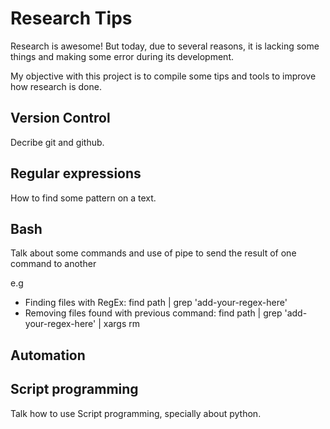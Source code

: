 Research Tips
=============

Research is awesome! But today, due to several reasons, it is lacking some things and making some error during its development.

My objective with this project is to compile some tips and tools to improve how research is done.


Version Control
---------------

Decribe git and github.

Regular expressions
-------------------

How to find some pattern on a text.

Bash
----

Talk about some commands and use of pipe to send the result of one command to another

e.g

* Finding files with RegEx: find path | grep 'add-your-regex-here'
* Removing files found with previous command: find path | grep 'add-your-regex-here' | xargs rm

Automation
----------


Script programming
------------------

Talk how to use Script programming, specially about python.

